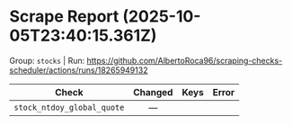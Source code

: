 # Scrape Report (2025-10-05T23:40:15.361Z)

Group: `stocks`  |  Run: https://github.com/AlbertoRoca96/scraping-checks-scheduler/actions/runs/18265949132

| Check | Changed | Keys | Error |
|---|:---:|:--|:--|
| `stock_ntdoy_global_quote` | — |  |  |
